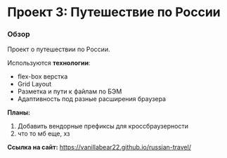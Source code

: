 # Проект 3: Путешествие по России

### Обзор

Проект о путешествии по России.

Используются **технологии**:
* flex-box верстка
* Grid Layout
* Разметка и пути к файлам по БЭМ
* Адаптивность под разные расширения браузера

**Планы:**
1. Добавить вендорные префиксы для кроссбраузерности
2. что то мб еще, хз

**Ссылка на сайт:** https://vanillabear22.github.io/russian-travel/
